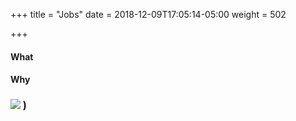 +++
title = "Jobs"
date = 2018-12-09T17:05:14-05:00
weight = 502

+++

#### What

#### Why

### ![](/intro-k8/images/kubernetes/job.png) ) 